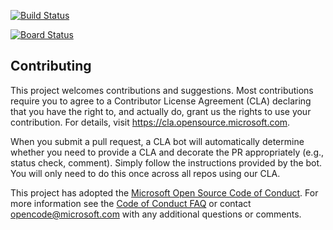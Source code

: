 [![Build Status](https://dev.azure.com/yoong-seonghui/azure-python-django/_apis/build/status/yoongseong.azure-python-django?branchName=master)](https://dev.azure.com/yoong-seonghui/azure-python-django/_build/latest?definitionId=11&branchName=master)

[![Board Status](https://dev.azure.com/yoong-seonghui/6dfc54bd-5e23-405b-b8a6-c2f005a4b236/f9e92b4f-bed8-41cc-915c-fe31c50b34dd/_apis/work/boardbadge/e4363d95-8f44-4ce1-ae4d-1fc4f573a10a?columnOptions=1)](https://dev.azure.com/yoong-seonghui/6dfc54bd-5e23-405b-b8a6-c2f005a4b236/_boards/board/t/f9e92b4f-bed8-41cc-915c-fe31c50b34dd/Microsoft.RequirementCategory/)

## Contributing

This project welcomes contributions and suggestions.  Most contributions require you to agree to a
Contributor License Agreement (CLA) declaring that you have the right to, and actually do, grant us
the rights to use your contribution. For details, visit https://cla.opensource.microsoft.com.

When you submit a pull request, a CLA bot will automatically determine whether you need to provide
a CLA and decorate the PR appropriately (e.g., status check, comment). Simply follow the instructions
provided by the bot. You will only need to do this once across all repos using our CLA.

This project has adopted the [Microsoft Open Source Code of Conduct](https://opensource.microsoft.com/codeofconduct/).
For more information see the [Code of Conduct FAQ](https://opensource.microsoft.com/codeofconduct/faq/) or
contact [opencode@microsoft.com](mailto:opencode@microsoft.com) with any additional questions or comments.
